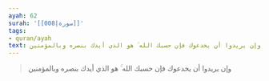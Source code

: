 ```yaml
---
ayah: 62
surah: '[[008|سورة]]'
tags:
- quran/ayah
text: وإن يريدوا أن يخدعوك فإن حسبك الله ۚ هو الذي أيدك بنصره وبالمؤمنين
---
```

> وإن يريدوا أن يخدعوك فإن حسبك الله ۚ هو الذي أيدك بنصره وبالمؤمنين
